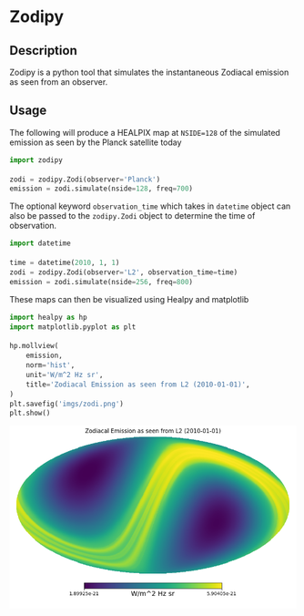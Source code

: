 # Zodipy

## Description
Zodipy is a python tool that simulates the instantaneous Zodiacal emission as seen from an observer.

## Usage
The following will produce a HEALPIX map at `NSIDE=128` of the simulated
emission as seen by the Planck satellite today
```python
import zodipy

zodi = zodipy.Zodi(observer='Planck')
emission = zodi.simulate(nside=128, freq=700)
```

The optional keyword `observation_time` which takes in `datetime` object can
also be passed to the `zodipy.Zodi` object to determine the time of observation.
```python
import datetime

time = datetime(2010, 1, 1)
zodi = zodipy.Zodi(observer='L2', observation_time=time)
emission = zodi.simulate(nside=256, freq=800)
```

These maps can then be visualized using Healpy and matplotlib
```python
import healpy as hp
import matplotlib.pyplot as plt

hp.mollview(
    emission, 
    norm='hist', 
    unit='W/m^2 Hz sr', 
    title='Zodiacal Emission as seen from L2 (2010-01-01)', 
)
plt.savefig('imgs/zodi.png')
plt.show()
```

![plot](imgs/zodi.png)


